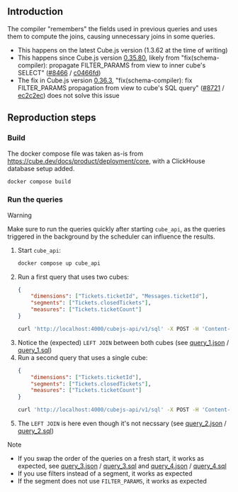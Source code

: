 ## Introduction

The compiler "remembers" the fields used in previous queries and uses them to compute the joins, causing unnecessary joins in some queries.

* This happens on the latest Cube.js version (1.3.62 at the time of writing)
* This happens since Cube.js version [0.35.80](https://github.com/cube-js/cube/releases/tag/v0.35.80), likely from "fix(schema-compiler): propagate FILTER_PARAMS from view to inner cube's SELECT" ([#8466](https://github.com/cube-js/cube/pull/8466) / [c0466fd](https://github.com/cube-js/cube/commit/c0466fde9b7a3834159d7ec592362edcab6d9795))
* The fix in Cube.js version [0.36.3](https://github.com/cube-js/cube/releases/tag/v0.36.3), "fix(schema-compiler): fix FILTER_PARAMS propagation from view to cube's SQL query" ([#8721](https://github.com/cube-js/cube/pull/8721) / [ec2c2ec](https://github.com/cube-js/cube/commit/ec2c2ec4d057dd1b29748d2b3847d7b60f96d5c8)) does not solve this issue


## Reproduction steps

### Build

The docker compose file was taken as-is from <https://cube.dev/docs/product/deployment/core>, with a ClickHouse database setup added.

```sh
docker compose build
```

### Run the queries

> [!WARNING]
> Make sure to run the queries quickly after starting `cube_api`, as the queries triggered in the background by the scheduler can influence the results.

1. Start `cube_api`:
   ```sh
   docker compose up cube_api
   ```
2. Run a first query that uses two cubes:
   ```json
   {
       "dimensions": ["Tickets.ticketId", "Messages.ticketId"],
       "segments": ["Tickets.closedTickets"],
       "measures": ["Tickets.ticketCount"]
   }
   ```
   ```sh
   curl 'http://localhost:4000/cubejs-api/v1/sql' -X POST -H 'Content-Type: application/json' --data-raw '{"query":{"dimensions":["Tickets.ticketId","Messages.ticketId"],"segments":["Tickets.closedTickets"],"measures":["Tickets.ticketCount"]}}' | jq -r '.sql.sql[0]'
   ```
3. Notice the (expected) `LEFT JOIN` between both cubes (see [query_1.json](outputs/query_1.json) / [query_1.sql](outputs/query_1.sql))
4. Run a second query that uses a single cube:
   ```json
   {
       "dimensions": ["Tickets.ticketId"],
       "segments": ["Tickets.closedTickets"],
       "measures": ["Tickets.ticketCount"]
   }
   ```
   ```sh
   curl 'http://localhost:4000/cubejs-api/v1/sql' -X POST -H 'Content-Type: application/json' --data-raw '{"query":{"dimensions":["Tickets.ticketId"],"segments":["Tickets.closedTickets"],"measures":["Tickets.ticketCount"]}}' | jq -r '.sql.sql[0]'
   ```
5. The `LEFT JOIN` is here even though it's not necssary (see [query_2.json](outputs/query_2.json) / [query_2.sql](outputs/query_2.sql))

> [!NOTE]
> * If you swap the order of the queries on a fresh start, it works as expected, see [query_3.json](outputs/query_3.json) / [query_3.sql](outputs/query_3.sql) and [query_4.json](outputs/query_4.json) / [query_4.sql](outputs/query_4.sql)
> * If you use filters instead of a segment, it works as expected
> * If the segment does not use `FILTER_PARAMS`, it works as expected
